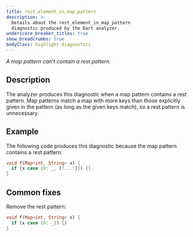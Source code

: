 ```yaml
---
title: rest_element_in_map_pattern
description: >-
  Details about the rest_element_in_map_pattern
  diagnostic produced by the Dart analyzer.
underscore_breaker_titles: true
show_breadcrumbs: true
bodyClass: highlight-diagnostics
---
```


_A map pattern can't contain a rest pattern._

## Description

The analyzer produces this diagnostic when a map pattern contains a rest
pattern. Map patterns match a map with more keys
than those explicitly given in the pattern (as long as the given keys match),
so a rest pattern is unnecessary.

## Example

The following code produces this diagnostic because the map pattern contains
a rest pattern:

```dart
void f(Map<int, String> x) {
  if (x case {0: _, [!...!]}) {}
}
```

## Common fixes

Remove the rest pattern:

```dart
void f(Map<int, String> x) {
  if (x case {0: _}) {}
}
```
